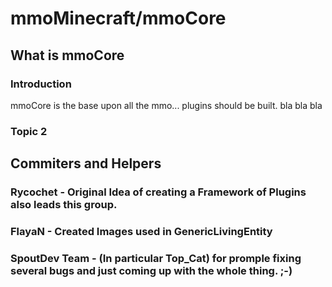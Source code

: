 # mmoMinecraft/mmoCore

## What is mmoCore
### Introduction
mmoCore is the base upon all the mmo... plugins should be built. bla bla bla
### Topic 2

## Commiters and Helpers
### Rycochet - Original Idea of creating a Framework of Plugins also leads this group.
### FlayaN - Created Images used in GenericLivingEntity
### SpoutDev Team - (In particular Top_Cat) for promple fixing several bugs and just coming up with the whole thing. ;-)
